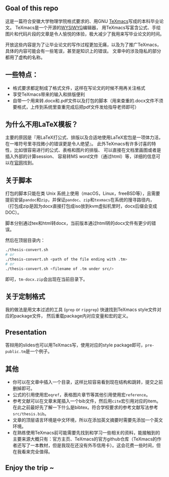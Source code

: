 ## Goal of this repo
这是一篇符合安徽大学物理学院格式要求的、用GNU [TeXmacs](https://www.texmacs.org)写成的本科毕业论文。
TeXmacs是一个开源的[WYSIWYG](https://en.wikipedia.org/wiki/WYSIWYG)编辑器，
用TeXmacs写富含公式、手绘图片和代码片段的文章是令人愉悦的体验，极大减少了我用来写毕业论文的时间。

开放这些内容是为了让毕业论文的写作过程更加无痛，以及为了推广TeXmacs，具体的内容可能会有一些笔误，甚至是知识上的错误。
文章中的涉及隐私的部分都用了虚构的名称。

## 一些特点：
* 格式要求都定制成了格式文件，这样在写论文的时候不用再关注格式
* 享受TeXmacs带来的输入和排版便利
* 自带一个用来转.docx和.pdf文件以及打包的脚本（用来查重的.docx文件不须要格式，上传到系统里查重完成后把pdf文件发给指导老师即可）

## 为什么不用LaTeX模板？
主要的原因是『用LaTeX打公式、排版以及合适地使用LaTeX宏包是一项体力活，在一堆符号里寻找微小的错误更是令人绝望』。
此外TeXmacs有许多讨喜的特性，比如很容易进行的公式、表格和图片的排版、
可以直接在文档里画图或者是插入外部的计算session、
容易转MS word文件（通过html）等，详细的信息可以在[官网](https://www.texmacs.org)找到。

## 关于脚本
打包的脚本只能在类 Unix 系统上使用（macOS，Linux，freeBSD等），且需要提前安装`pandoc`和`zip`，并保证`pandoc`、`zip`和`texmacs`在系统的搜寻路径内，
（打包成zip是因为docx直接打包成iso放到kvm虚拟机里时，docx后缀会变成DOC）。

脚本分别通过tex和html转docx，当前版本通过html转的docx文件有更少的错误。

然后在顶层目录内：
```bash
./thesis-convert.sh
# or
./thesis-convert.sh <path of the file ending with .tm>
# or
./thesis-convert.sh <filename of .tm under src/>
```
即可，`tm-docx.zip`会出现在当前目录下。

## 关于定制格式
我的做法是用文本过滤的工具 (`grep` or `ripgrep`) 快速找到TeXmacs style文件对应的package文件，
然后重载package内对应变量和宏的定义。

## Presentation
答辩用的slides也可以用TeXmacs写，使用对应的style package即可，`pre-public.tm`是一个例子。

## 其他
* 你可以在文章中插入一个目录，这样比较容易看到现在结构和跳转，提交之前删掉即可。
* 公式的引用使用宏`eqref`，表格图片章节等其他引用使用宏`reference`。
* 参考文献可以在文章末尾插入一个bib文件，然后用`cite`宏引用对应的item。在此之前最好先了解一下什么是bibtex。符合学校要求的参考文献写法参考`src/thesis.bib`。
* 文章的顶层语言环境是中文环境，所以在添加英文摘要时需要先添加一个英文环境。
* 在熟练使用TeXmacs前可能需要先找到和学习一些相关的资料，能接触到的主要来源大概只有：官方主页、TeXmacs的官方github仓库（TeXmacs的作者还写了一本教材，但是我现在还没有外币信用卡）。这会花费一些时间，但在我看来完全值得。

## Enjoy the trip ~
